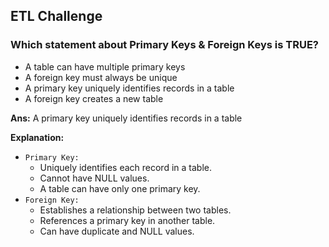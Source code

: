 ## ETL Challenge

### Which statement about Primary Keys & Foreign Keys is TRUE?
- A table can have multiple primary keys
- A foreign key must always be unique
- A primary key uniquely identifies records in a table
- A foreign key creates a new table

**Ans:** A primary key uniquely identifies records in a table

**Explanation:**
- `Primary Key:`
  - Uniquely identifies each record in a table.
  - Cannot have NULL values.
  - A table can have only one primary key.
- `Foreign Key:`
  - Establishes a relationship between two tables.
  - References a primary key in another table.
  - Can have duplicate and NULL values.